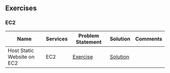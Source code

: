 ## Exercises

### EC2

|Name|Services|Problem Statement|Solution|Comments|
|--------|--------|------|----|----|
| Host Static Website on EC2 | EC2 | [Exercise](exercises/create_user/exercise.md) | [Solution](exercises/create_user/solution.md) | |
